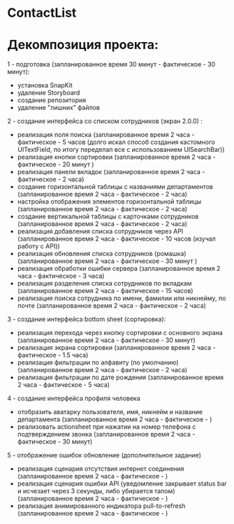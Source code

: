 # ContactList
# Декомпозиция проекта:

1 - подготовка (запланированное время 30 минут - фактическое - 30 минут):
- установка SnapKit
- удаление Storyboard
- создание репозитория
- удаление "лишних" файлов

2 - создание интерфейса со списком сотрудников (экран 2.0.0) :
- реализация поля поиска
(запланированное время 2 часа - фактическое - 5 часов (долго искал способ создания кастомного UITextField, по итогу переделал все с использованием UISearchBar))
- реализация кнопки сортировки
(запланированное время 2 часа - фактическое - 20 минут )
- реализация панели вкладок
(запланированное время 2 часа - фактическое - 2 часа)
- создание горизонтальной таблицы с названиями департаментов
(запланированное время 2 часа - фактическое - 2 часа)
- настройка отображения элементов горизонтальной таблицы 
(запланированное время 2 часа - фактическое - 2 часа)
- создание вертикальной таблицы с карточками сотрудников 
(запланированное время 2 часа - фактическое - 2 часа)
- реализация добавления списка сотрудников через API
(запланированное время 2 часа - фактическое - 10 часов (изучал работу с API))
- реализация обновления списка сотрудников (ромашка)
(запланированное время 2 часа - фактическое - 30 минут )
- реализация обработки ошибки сервера
(запланированное время 2 часа - фактическое - 3 часа)
- реализация разделения списка сотрудников по вкладкам
(запланированное время 2 часа - фактическое - 15 часов)
- реализация поиска сотрудника по имени, фамилии или никнейму, по почте 
(запланированное время 2 часа - фактическое - 2 часа)

3 - создание интерфейса bottom sheet (сортировка): 
- реализация перехода через кнопку сортировки с основного экрана
(запланированное время 2 часа - фактическое - 30 минут)
- реализация экрана сортировки
(запланированное время 2 часа - фактическое - 1.5 часа)
- реализация фильтрации по алфавиту (по умолчанию)
(запланированное время 2 часа - фактическое - 2 часа)
- реализация фильтрации по дате рождения
(запланированное время 2 часа - фактическое - 5 часа)

4 - создание интерфейса профиля человека
- отобразить аватарку пользователя, имя, никнейм и название департамента
(запланированное время 2 часа - фактическое - )
- реализовать actionsheet при нажатии на номер телефона с подтверждением звонка
(запланированное время 2 часа - фактическое - 30 минут)

5 - отображение ошибок обновление (дополнительное задание)
- реализация сценария отсутствия интернет соединения
(запланированное время 2 часа - фактическое - )
- реализация сценария ошибки API (уведомление закрывает status bar и исчезает через 3 секунды, либо убирается тапом)
(запланированное время 2 часа - фактическое - )
- реализация анимированного индикатора pull-to-refresh
(запланированное время 2 часа - фактическое - )


